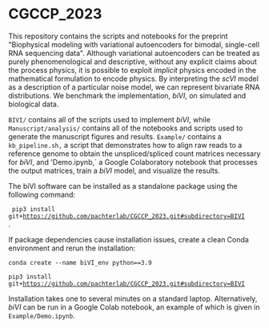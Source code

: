 # CGCCP_2023
This repository contains the scripts and notebooks for the preprint "Biophysical modeling with variational autoencoders for bimodal, single-cell RNA sequencing data". Although variational autoencoders can be treated as purely phenomenological and descriptive, without any explicit claims about the process physics, it is possible to exploit *implicit* physics encoded in the mathematical formulation to encode physics. By interpreting the _scVI_ model as a description of a particular noise model, we can represent bivariate RNA distributions. We benchmark the implementation, _biVI_, on simulated and biological data.

`BIVI/` contains all of the scripts used to implement _biVI_, while `Manuscript/analysis/` contains all of the notebooks and scripts used to generate the manuscript figures and results. `Example/` contains a `kb_pipeline.sh,` a script that demonstrates how to align raw reads to a reference genome to obtain the unspliced/spliced count matrices necessary for _biVI_, and 'Demo.ipynb,` a Google Colaboratory notebook that processes the output matrices, train a _biVI_ model, and visualize the results.  





The biVI software can be installed as a standalone package using the following command: 


<code> pip3 install git+https://github.com/pachterlab/CGCCP_2023.git#subdirectory=BIVI  </code>. 



If package dependencies cause installation issues, create a clean Conda environment and rerun the installation:


<code>conda create --name biVI_env python==3.9 </code> 

<code>pip3 install git+https://github.com/pachterlab/CGCCP_2023.git#subdirectory=BIVI </code> 


Installation takes one to several minutes on a standard laptop. Alternatively, _biVI_ can be run in a Google Colab notebook, an example of which is given in `Example/Demo.ipynb`.
